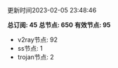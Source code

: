 更新时间2023-02-05 23:48:46

**总订阅: 45**
**总节点: 650**
**有效节点: 95**
- v2ray节点: 92
- ss节点: 1
- trojan节点: 2
